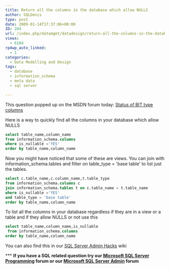 ```yaml
---
title: Return all the columns in the database which allow NULLS
author: SQLDenis
type: post
date: 2009-01-14T17:37:06+00:00
ID: 284
url: /index.php/datamgmt/datadesign/return-all-the-columns-in-the-database-w/
views:
  - 6104
rp4wp_auto_linked:
  - 1
categories:
  - Data Modelling and Design
tags:
  - database
  - information_schema
  - meta data
  - sql server

---
```

This question popped up on the MSDN forum today: [Status of BIT type columns][1]

Here is a way to quickly find all the columns in your database which allow NULLS

```sql
select table_name,column_name
from information_schema.columns
where is_nullable ='YES'
order by table_name,column_name
```
Now you might have noticed that some of these are views. You can join with information\_schema.tables and filter on table\_type = 'base table' to list just the tables.

```sql
select c.table_name,c.column_name,t.table_type
from information_schema.columns c 
join information_schema.tables t on c.table_name = t.table_name
where is_nullable ='YES'
and table_type = 'base table'
order by table_name,column_name
```

To list all the columns in your database regardless if they are in a view or a table and if they allow NULLS or not use this

```sql
select table_name,column_name,is_nullable
 from information_schema.columns
order by table_name,column_name
```
You can also find this in our [SQL Server Admin Hacks][2] wiki

\*** **If you have a SQL related question try our [Microsoft SQL Server Programming][3] forum or our [Microsoft SQL Server Admin][4] forum**<ins></ins>

 [1]: http://social.msdn.microsoft.com/Forums/en-US/transactsql/thread/a30fcd83-7752-4b6e-9d23-6b351ba5e78e
 [2]: http://wiki.ltd.local/index.php/SQL_Server_Admin_Hacks
 [3]: http://forum.ltd.local/viewforum.php?f=17
 [4]: http://forum.ltd.local/viewforum.php?f=22